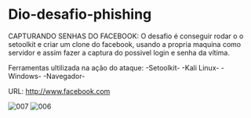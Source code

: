 
# Dio-desafio-phishing

CAPTURANDO SENHAS DO FACEBOOK: O desafio é conseguir rodar o o setoolkit e criar um clone do facebook, usando a propria maquina como servidor e assim fazer a captura do possivel login e senha da vítima.

Ferramentas ultilizada na ação do ataque: -Setoolkit- -Kali Linux- -Windows- -Navegador-

URL: http://www.facebook.com


![007](https://user-images.githubusercontent.com/111060830/222935950-70226a55-8dee-456e-825b-a7280653c958.png)
![006](https://user-images.githubusercontent.com/111060830/222935954-93c61aaf-a478-4afa-bc02-f5eae1255c2d.png)

